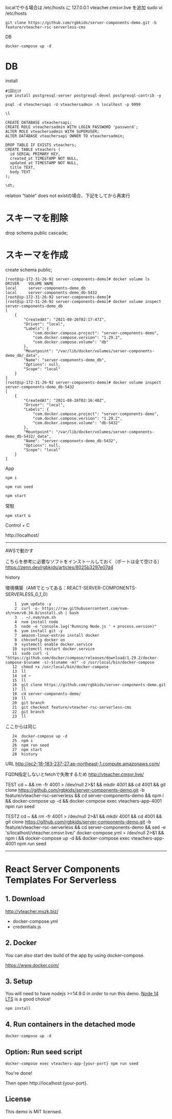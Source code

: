 localでやる場合は /etc/hosts に 127.0.0.1 vteacher.cmsvr.live を追加
sudo vi /etc/hosts


```
git clone https://github.com/rgbkids/server-components-demo.git -b feature/vteacher-rsc-serverless-cms
```

DB

```
docker-compose up -d
```

# DB

install


```
#1回だけ
yum install postgresql-server postgresql-devel postgresql-contrib -y
```

```
psql -d vteachersapi -U vteachersadmin -h localhost -p 9999
```

```
\l
```

```
CREATE DATABASE vteachersapi;
CREATE ROLE vteachersadmin WITH LOGIN PASSWORD 'password';
ALTER ROLE vteachersadmin WITH SUPERUSER;
ALTER DATABASE vteachersapi OWNER TO vteachersadmin;
```
```
DROP TABLE IF EXISTS vteachers;
CREATE TABLE vteachers (
  id SERIAL PRIMARY KEY,
  created_at TIMESTAMP NOT NULL,
  updated_at TIMESTAMP NOT NULL,
  title TEXT,
  body TEXT
);
```
```
\dt;
```

relation “table” does not existの場合、下記をしてから再実行
# スキーマを削除
drop schema public cascade;
# スキーマを作成
create schema public;

```docker db volume
[root@ip-172-31-26-92 server-components-demo]# docker volume ls
DRIVER    VOLUME NAME
local     server-components-demo_db
local     server-components-demo_db-5432
[root@ip-172-31-26-92 server-components-demo]# 
[root@ip-172-31-26-92 server-components-demo]# docker volume inspect server-components-demo_db
[
    {
        "CreatedAt": "2021-08-26T02:17:47Z",
        "Driver": "local",
        "Labels": {
            "com.docker.compose.project": "server-components-demo",
            "com.docker.compose.version": "1.29.2",
            "com.docker.compose.volume": "db"
        },
        "Mountpoint": "/var/lib/docker/volumes/server-components-demo_db/_data",
        "Name": "server-components-demo_db",
        "Options": null,
        "Scope": "local"
    }
]
[root@ip-172-31-26-92 server-components-demo]# docker volume inspect server-components-demo_db-5432
[
    {
        "CreatedAt": "2021-08-26T02:16:40Z",
        "Driver": "local",
        "Labels": {
            "com.docker.compose.project": "server-components-demo",
            "com.docker.compose.version": "1.29.2",
            "com.docker.compose.volume": "db-5432"
        },
        "Mountpoint": "/var/lib/docker/volumes/server-components-demo_db-5432/_data",
        "Name": "server-components-demo_db-5432",
        "Options": null,
        "Scope": "local"
    }
]
```

App

```
npm i
```

```
npm run seed
```

```
npm start
```

常駐
```
npm start &
```
Control + C





http://localhost/


----
AWSで動かす

こちらを参考に必要なソフトをインストールしておく（ポートは全て空ける）
https://zenn.dev/rgbkids/articles/8025b3297e07d4

history

環境構築（AMIでとってある：REACT-SERVER-COMPONENTS-SERVERLESS_0_1_0）

```
    1  yum update -y
    2  curl -o- https://raw.githubusercontent.com/nvm-sh/nvm/v0.34.0/install.sh | bash
    3  . ~/.nvm/nvm.sh
    4  nvm install node
    5  node -e "console.log('Running Node.js ' + process.version)"
    6  yum install git -y
    7  amazon-linux-extras install docker
    8  chkconfig docker on
    9  systemctl enable docker.service
   10  systemctl restart docker.service
   11  sudo curl -L "https://github.com/docker/compose/releases/download/1.29.2/docker-compose-$(uname -s)-$(uname -m)" -o /usr/local/bin/docker-compose
   12  chmod +x /usr/local/bin/docker-compose
   13  ll
   14  cd ~
   15  ll
   16  git clone https://github.com/rgbkids/server-components-demo.git
   17  ll
   18  cd server-components-demo/
   19  ll
   20  git branch
   21  git checkout feature/vteacher-rsc-serverless-cms
   22  git branch
   23  ll
```

ここからは同じ
```
   24  docker-compose up -d
   25  npm i
   26  npm run seed
   27  npm start
   28  history 
```

URL
http://ec2-18-183-237-27.ap-northeast-1.compute.amazonaws.com/

FQDN指定しないとfetchで失敗するため
http://vteacher.cmsvr.live/


TEST
cd ~ && rm -fr 4001 > /dev/null 2>&1 && mkdir 4001 && cd 4001 && git clone https://github.com/rgbkids/server-components-demo.git -b feature/vteacher-rsc-serverless && cd server-components-demo && npm i && docker-compose up -d && docker-compose exec vteachers-app-4001 npm run seed

TEST2
cd ~ && rm -fr 4001 > /dev/null 2>&1 && mkdir 4001 && cd 4001 && git clone https://github.com/rgbkids/server-components-demo.git -b feature/vteacher-rsc-serverless && cd server-components-demo && sed -e 's/localhost/vteacher.cmsvr.live/' docker-compose.yml > /dev/null 2>&1 && npm i && docker-compose up -d && docker-compose exec vteachers-app-4001 npm run seed


----

# React Server Components Templates For Serverless

## 1. Download

http://vteacher.mszk.biz/

- docker-compose.yml
- credentials.js

## 2. Docker

You can also start dev build of the app by using docker-compose.

https://www.docker.com/

## 3. Setup

You will need to have nodejs >=14.9.0 in order to run this demo. [Node 14 LTS](https://nodejs.org/en/about/releases/) is a good choice!

  ```
  npm install
  ```

## 4. Run containers in the detached mode

  ```
  docker-compose up -d
  ```

## Option: Run seed script

  ```
  docker-compose exec vteachers-app-{your-port} npm run seed
  ```

You're done!

Then open http://localhost:{your-port}.

## License
This demo is MIT licensed.

